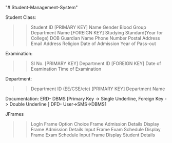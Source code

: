 "# Student-Management-System" 

Student Class:
>>	Student ID                              [PRIMARY KEY]
>>	Name
>>	Gender
>>  Blood Group
>>	Department Name                         [FOREIGN KEY]
>>	Studying Standard(Year for College)
>>	DOB
>> 	Guardian Name
>>	Phone Number
>>	Postal Address
>>	Email Address
>>	Religion
>> 	Date of Admission
>>  Year of Pass-out

Examination:
>>  Sl No.                                   [PRIMARY KEY]
>>	Department ID                            [FOREIGN KEY]
>>	Date of Examination
>>	Time of Examination

Department:
>> Department ID (EE/CSE/etc)                [PRIMARY KEY]
>> Department Name

Documentation:
ERD- DBMS [Primary Key -> Single Underline, Foreign Key -> Double Underline ]
DFD- User->SMS->DBMS1

JFrames
>>  LogIn Frame
>>  Option Choice Frame
>>  Admission Details Display Frame
>>  Admission Details Input Frame
>>  Exam Schedule Display Frame
>>  Exam Schedule Input Frame
>>  Display Student Details